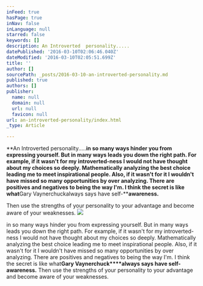 ```yaml
---
inFeed: true
hasPage: true
inNav: false
inLanguage: null
starred: false
keywords: []
description: An Introverted  personality.....
datePublished: '2016-03-10T02:06:46.040Z'
dateModified: '2016-03-10T02:05:51.699Z'
title: ''
author: []
sourcePath: _posts/2016-03-10-an-introverted-personality.md
published: true
authors: []
publisher:
  name: null
  domain: null
  url: null
  favicon: null
url: an-introverted-personality/index.html
_type: Article

---
```

**An Introverted personality.....**in so many ways hinder you from expressing yourself. But in many ways leads you down the right path. For example, if it wasn't for my introverted-ness I would not have thought about my choices so deeply. Mathematically analyzing the best choice leading me to meet inspirational people. Also, if it wasn't for it I wouldn't have missed so many opportunities by over analyzing. There are positives and negatives to being the way I'm. I think the secret is like what**Gary Vaynerchuckalways says have self-****awareness.**

Then use the strengths of your personality to your advantage and become aware of your weaknesses.
![](https://the-grid-user-content.s3-us-west-2.amazonaws.com/fb3c7d47-4d58-4331-afca-1c23656d6695.jpg)

in so many ways hinder you from expressing yourself. But in many ways leads you down the right path. For example, if it wasn't for my introverted-ness I would not have thought about my choices so deeply. Mathematically analyzing the best choice leading me to meet inspirational people. Also, if it wasn't for it I wouldn't have missed so many opportunities by over analyzing. There are positives and negatives to being the way I'm. I think the secret is like what**Gary Vaynerchuck****always says have self-awareness.** Then use the strengths of your personality to your advantage and become aware of your weaknesses.